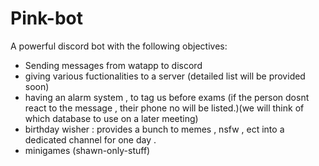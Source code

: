 # Pink-bot

A powerful discord bot with the following objectives:
* Sending messages from watapp to discord
* giving various fuctionalities to a server (detailed list will be provided soon)
* having an alarm system , to tag us before exams (if the person dosnt react to the message , their phone no will be listed.)(we will think of which database to use on a later meeting)
* birthday wisher : provides a  bunch to memes , nsfw , ect into a dedicated channel for one day .
* minigames (shawn-only-stuff)
